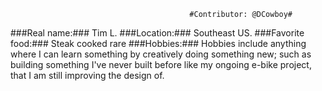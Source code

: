 

                                            #Contributor: @DCowboy#

###Real name:### Tim L.                                                                    ###Location:### Southeast US.
###Favorite food:### Steak cooked rare
###Hobbies:###
Hobbies include anything where I can learn something by creatively doing something new; 
such as building something I've never built before like my ongoing e-bike project, 
that I am still improving the design of.
